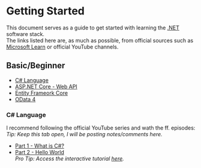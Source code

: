 # Getting Started
This document serves as a guide to get started with learning the [.NET](https://dotnet.microsoft.com/en-us/) software stack.\
The links listed here are, as much as possible, from official sources such as [Microsoft Learn](https://learn.microsoft.com) or official YouTube channels.

## Basic/Beginner

* [C# Language](#c-language)
* [ASP.NET Core - Web API](https://learn.microsoft.com/en-us/aspnet/core/tutorials/first-web-api?view=aspnetcore-7.0&tabs=visual-studio)
* [Entity Frameork Core](https://learn.microsoft.com/en-us/ef/core/)
* [OData 4](https://learn.microsoft.com/en-us/odata/)

### C# Language
I recommend following the official YouTube series and wath the ff. episodes:\
_Tip: Keep this tab open, I will be posting notes/comments here._

- [Part 1 - What is C#?](https://www.youtube.com/watch?v=BM4CHBmAPh4&list=PLdo4fOcmZ0oVxKLQCHpiUWun7vlJJvUiN&index=1&ab_channel=dotnet)
- [Part 2 - Hello World](https://www.youtube.com/watch?v=KT2VR7m19So&list=PLdo4fOcmZ0oVxKLQCHpiUWun7vlJJvUiN&index=2&ab_channel=dotnet)\
_Pro Tip: Access the interactive tutorial [here](https://learn.microsoft.com/en-us/dotnet/csharp/tour-of-csharp/tutorials/hello-world?WT.mc_id=Educationalcsharp-c9-scottha)._
